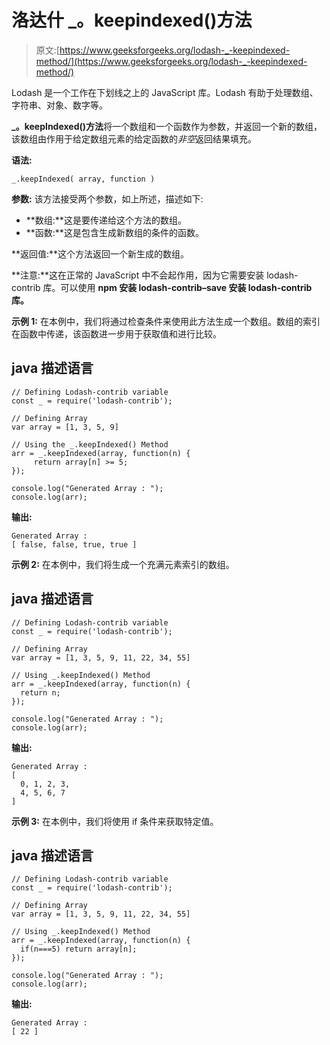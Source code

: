 # 洛达什 _。keepindexed()方法

> 原文:[https://www.geeksforgeeks.org/lodash-_-keepindexed-method/](https://www.geeksforgeeks.org/lodash-_-keepindexed-method/)

Lodash 是一个工作在下划线之上的 JavaScript 库。Lodash 有助于处理数组、字符串、对象、数字等。

**_。keepIndexed()方法**将一个数组和一个函数作为参数，并返回一个新的数组，该数组由作用于给定数组元素的给定函数的*非空*返回结果填充。

**语法:**

```
_.keepIndexed( array, function )

```

**参数:** 该方法接受两个参数，如上所述，描述如下:

*   **数组:**这是要传递给这个方法的数组。
*   **函数:**这是包含生成新数组的条件的函数。

**返回值:**这个方法返回一个新生成的数组。

**注意:**这在正常的 JavaScript 中不会起作用，因为它需要安装 lodash-contrib 库。可以使用 **npm 安装 lodash-contrib–save 安装 lodash-contrib 库。**

**示例 1:** 在本例中，我们将通过检查条件来使用此方法生成一个数组。数组的索引在函数中传递，该函数进一步用于获取值和进行比较。

## java 描述语言

```
// Defining Lodash-contrib variable 
const _ = require('lodash-contrib'); 

// Defining Array
var array = [1, 3, 5, 9]

// Using the _.keepIndexed() Method
arr = _.keepIndexed(array, function(n) { 
     return array[n] >= 5;
});

console.log("Generated Array : ");
console.log(arr);
```

**输出:**

```
Generated Array :
[ false, false, true, true ]

```

**示例 2:** 在本例中，我们将生成一个充满元素索引的数组。

## java 描述语言

```
// Defining Lodash-contrib variable 
const _ = require('lodash-contrib'); 

// Defining Array
var array = [1, 3, 5, 9, 11, 22, 34, 55]

// Using _.keepIndexed() Method
arr = _.keepIndexed(array, function(n) { 
  return n;
});

console.log("Generated Array : ");
console.log(arr);
```

**输出:**

```
Generated Array :
[
  0, 1, 2, 3,
  4, 5, 6, 7
]

```

**示例 3:** 在本例中，我们将使用 if 条件来获取特定值。

## java 描述语言

```
// Defining Lodash-contrib variable 
const _ = require('lodash-contrib'); 

// Defining Array
var array = [1, 3, 5, 9, 11, 22, 34, 55]

// Using _.keepIndexed() Method
arr = _.keepIndexed(array, function(n) { 
  if(n===5) return array[n];
});

console.log("Generated Array : ");
console.log(arr);
```

**输出:**

```
Generated Array :
[ 22 ]

```